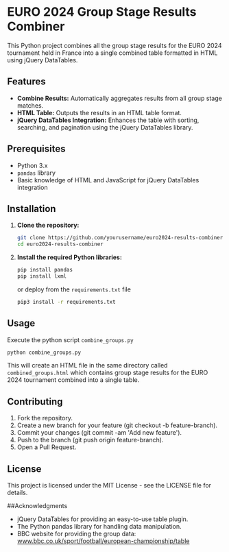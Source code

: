 # EURO 2024 Group Stage Results Combiner

This Python project combines all the group stage results for the EURO 2024 tournament held in France into a single combined table formatted in HTML using jQuery DataTables.

## Features

- **Combine Results:** Automatically aggregates results from all group stage matches.
- **HTML Table:** Outputs the results in an HTML table format.
- **jQuery DataTables Integration:** Enhances the table with sorting, searching, and pagination using the jQuery DataTables library.

## Prerequisites

- Python 3.x
- `pandas` library
- Basic knowledge of HTML and JavaScript for jQuery DataTables integration

## Installation

1. **Clone the repository:**

    ```bash
    git clone https://github.com/yourusername/euro2024-results-combiner.git
    cd euro2024-results-combiner
    ```

2. **Install the required Python libraries:**

    ```bash
    pip install pandas
    pip install lxml
    ```

    or deploy from the `requirements.txt` file 

    ```bash
    pip3 install -r requirements.txt
    ```

## Usage 

Execute the python script `combine_groups.py`

  ```bash
  python combine_groups.py
  ```

This will create an HTML file in the same directory called `combined_groups.html` which contains group stage results for the EURO 2024 tournament combined into a single table. 

## Contributing

1. Fork the repository.
2. Create a new branch for your feature (git checkout -b feature-branch).
3. Commit your changes (git commit -am 'Add new feature').
4. Push to the branch (git push origin feature-branch).
5. Open a Pull Request.

## License
This project is licensed under the MIT License - see the LICENSE file for details.

##Acknowledgments
- jQuery DataTables for providing an easy-to-use table plugin.
- The Python pandas library for handling data manipulation.
- BBC website for providing the group data: www.bbc.co.uk/sport/football/european-championship/table

